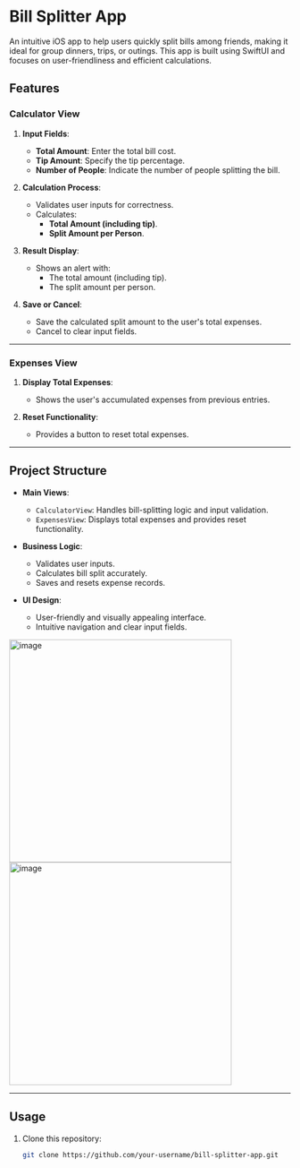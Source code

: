 # Bill Splitter App

An intuitive iOS app to help users quickly split bills among friends, making it ideal for group dinners, trips, or outings. This app is built using SwiftUI and focuses on user-friendliness and efficient calculations.

## Features

### Calculator View
1. **Input Fields**:
   - **Total Amount**: Enter the total bill cost.
   - **Tip Amount**: Specify the tip percentage.
   - **Number of People**: Indicate the number of people splitting the bill.

2. **Calculation Process**:
   - Validates user inputs for correctness.
   - Calculates:
     - **Total Amount (including tip)**.
     - **Split Amount per Person**.

3. **Result Display**:
   - Shows an alert with:
     - The total amount (including tip).
     - The split amount per person.

4. **Save or Cancel**:
   - Save the calculated split amount to the user's total expenses.
   - Cancel to clear input fields.

---

### Expenses View
1. **Display Total Expenses**:
   - Shows the user's accumulated expenses from previous entries.

2. **Reset Functionality**:
   - Provides a button to reset total expenses.

---

## Project Structure

- **Main Views**:
  - `CalculatorView`: Handles bill-splitting logic and input validation.
  - `ExpensesView`: Displays total expenses and provides reset functionality.

- **Business Logic**:
  - Validates user inputs.
  - Calculates bill split accurately.
  - Saves and resets expense records.

- **UI Design**:
  - User-friendly and visually appealing interface.
  - Intuitive navigation and clear input fields.
 
    

<img width="398" alt="image" src="https://github.com/user-attachments/assets/71701bb4-8a79-4c0e-a755-8a58dd8bedeb" />

<img width="398" alt="image" src="https://github.com/user-attachments/assets/0fe01a1c-58c8-48c6-9ea3-52d64ddf2891" />



---

## Usage

1. Clone this repository:
   ```bash
   git clone https://github.com/your-username/bill-splitter-app.git
